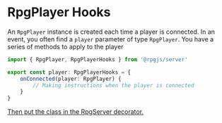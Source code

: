 # RpgPlayer Hooks

An `RpgPlayer` instance is created each time a player is connected. In an event, you often find a `player` parameter of type `RpgPlayer`. You have a series of methods to apply to the player

```ts
import { RpgPlayer, RpgPlayerHooks } from '@rpgjs/server'

export const player: RpgPlayerHooks = {
    onConnected(player: RpgPlayer) {
        // Making instructions when the player is connected
    }
}
```

[Then put the class in the RpgServer decorator.](/classes/server.html#playerclass)

<ApiContent page="RpgPlayerHooks" />